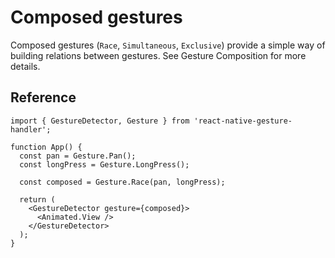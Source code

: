 # Composed gestures

Composed gestures (`Race`, `Simultaneous`, `Exclusive`) provide a simple way of building relations between gestures. See Gesture Composition for more details.

## Reference

```
import { GestureDetector, Gesture } from 'react-native-gesture-handler';

function App() {
  const pan = Gesture.Pan();
  const longPress = Gesture.LongPress();

  const composed = Gesture.Race(pan, longPress);

  return (
    <GestureDetector gesture={composed}>
      <Animated.View />
    </GestureDetector>
  );
}
```
